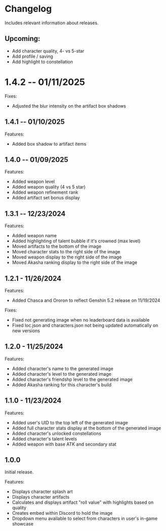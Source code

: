 
# Changelog

Includes relevant information about releases.

## Upcoming:

- Add character quality, 4- vs 5-star
- Add profile / saving
- Add highlight to constellation

# 1.4.2 -- 01/11/2025

Fixes:

- Adjusted the blur intensity on the artifact box shadows

## 1.4.1 -- 01/10/2025

Features:

- Added box shadow to artifact items

## 1.4.0 -- 01/09/2025

Features:

- Added weapon level
- Added weapon quality (4 vs 5 star)
- Added weapon refinement rank
- Added artifact set bonus display

## 1.3.1 -- 12/23/2024

Features:

- Added weapon name
- Added highlighting of talent bubble if it's crowned (max level)
- Moved artifacts to the bottom of the image
- Moved character stats to the right side of the image
- Moved weapon display to the right side of the image
- Moved Akasha ranking display to the right side of the image


## 1.2.1 - 11/26/2024

Features:

- Added Chasca and Ororon to reflect Genshin 5.2 release on 11/19/2024

Fixes:

- Fixed not generating image when no leaderboard data is available
- Fixed loc.json and characters.json not being updated automatically on new versions

## 1.2.0 - 11/25/2024

Features:

- Added character's name to the generated image
- Added character's level to the generated image
- Added character's friendshp level to the generated image
- Added Akasha ranking for this character's build

## 1.1.0 - 11/23/2024

Features:

- Added user's UID to the top left of the generated image
- Added full character stats display at the bottom of the generated image
- Added character's unlocked constellations
- Added character's talent levels
- Added weapon with base ATK and secondary stat

## 1.0.0

Initial release.

Features:

- Displays character splash art
- Displays character artifacts
- Calculates and displays artifact "roll value" with highlights based on quality
- Creates embed within Discord to hold the image
- Dropdown menu available to select from characters in user's in-game showcase